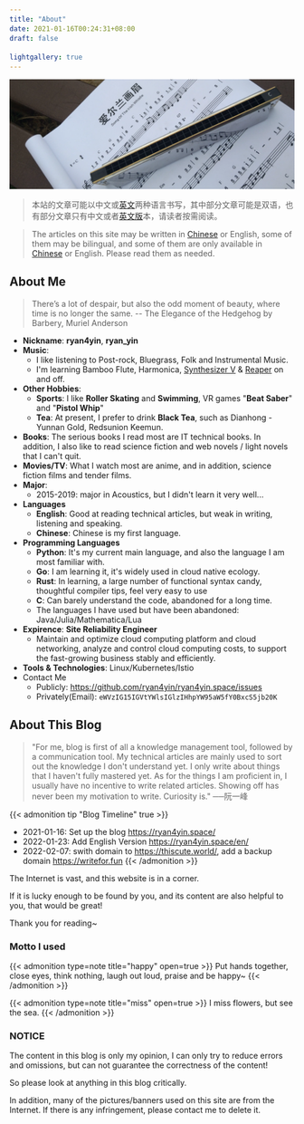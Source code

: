 ```yaml
---
title: "About"
date: 2021-01-16T00:24:31+08:00
draft: false

lightgallery: true
---
```


![口琴](harmonica.webp)

>本站的文章可能以中文或[英文](https://thiscute.world/en/)两种语言书写，其中部分文章可能是双语，也有部分文章只有中文或者[英文版](https://thiscute.world/en/)本，请读者按需阅读。

>The articles on this site may be written in [Chinese](https://thiscute.world/zh-cn/) or English, some of them may be bilingual, and some of them are only available in [Chinese](https://thiscute.world/zh-cn/) or English. Please read them as needed.

## About Me

>There’s a lot of despair, but also the odd moment of beauty, where time is no longer the same. -- The Elegance of the Hedgehog by Barbery, Muriel Anderson

- **Nickname**: **ryan4yin**, **ryan_yin**
- **Music**:
  - I like listening to Post-rock, Bluegrass, Folk and Instrumental Music.
  - I'm learning Bamboo Flute, Harmonica, [Synthesizer V](https://dreamtonics.com/en/synthesizerv/) & [Reaper](https://www.reaper.fm) on and off.
- **Other Hobbies**: 
  - **Sports**: I like **Roller Skating** and **Swimming**, VR games "**Beat Saber**" and "**Pistol Whip**"
  - **Tea**: At present, I prefer to drink **Black Tea**, such as Dianhong - Yunnan Gold, Redsunion Keemun. 
- **Books**: The serious books I read most are IT technical books. In addition, I also like to read science fiction and web novels / light novels that I can't quit.
- **Movies/TV**: What I watch most are anime, and in addition, science fiction films and tender films.
- **Major**:
  - 2015-2019: major in Acoustics, but I didn't learn it very well...
- **Languages**
  - **English**: Good at reading technical articles, but weak in writing, listening and speaking.
  - **Chinese**: Chinese is my first language.
- **Programming Languages**
  - **Python**: It's my current main language, and also the language I am most familiar with.
  - **Go**: I am learning it, it's widely used in cloud native ecology.
  - **Rust**: In learning, a large number of functional syntax candy, thoughtful compiler tips, feel very easy to use
  - **C**: Can barely understand the code, abandoned for a long time.
  - The languages I have used but have been abandoned: Java/Julia/Mathematica/Lua
- **Expirence**: **Site Reliability Engineer**
  - Maintain and optimize cloud computing platform and cloud networking, analyze and control cloud computing costs, to support the fast-growing business stably and efficiently.
- **Tools & Technologies**: Linux/Kubernetes/Istio
- Contact Me
  - Publicly: https://github.com/ryan4yin/ryan4yin.space/issues
  - Privately(Email): `eWVzIG15IGVtYWlsIGlzIHhpYW95aW5fY0BxcS5jb20K`

## About This Blog

>"For me, blog is first of all a knowledge management tool, followed by a communication tool. My technical articles are mainly used to sort out the knowledge I don't understand yet. I only write about things that I haven't fully mastered yet. As for the things I am proficient in, I usually have no incentive to write related articles. Showing off has never been my motivation to write. Curiosity is."  ──阮一峰


{{< admonition tip "Blog Timeline" true >}}
- 2021-01-16: Set up the blog <https://ryan4yin.space/>
- 2022-01-23: Add English Version <https://ryan4yin.space/en/>
- 2022-02-07: swith domain to <https://thiscute.world/>, add a backup domain <https://writefor.fun>
{{< /admonition >}}

The Internet is vast, and this website is in a corner. 

If it is lucky enough to be found by you, and its content are also helpful to you, that would be great! 

Thank you for reading~

### Motto I used


{{< admonition type=note title="happy" open=true >}}
Put hands together, close eyes, think nothing, laugh out loud, praise and be happy~
{{< /admonition >}}

{{< admonition type=note title="miss" open=true >}}
I miss flowers, but see the sea.
{{< /admonition >}}


###  NOTICE

The content in this blog is only my opinion, I can only try to reduce errors and omissions, but can not guarantee the correctness of the content!

So please look at anything in this blog critically.

In addition, many of the pictures/banners used on this site are from the Internet. If there is any infringement, please contact me to delete it.

